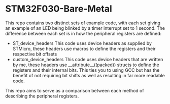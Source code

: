 # STM32F030-Bare-Metal

This repo contains two distinct sets of example code, with each set giving an example of an LED being blinked by a timer interrupt set to 1 second. The difference between each set is in how the peripheral registers are defined:
  - ST_device_headers
  This code uses device headers as supplied by STMicro, these headers use macros to define the registers and their respective bit offsets
  - custom_device_headers
  This code uses device headers that are written by me, these headers use \_\_attribute\_\_((packed)) structs to define the registers and their internal bits. This ties you to using GCC but has the benefit of not requiring bit shifts as well as resulting in far more readable code.

This repo aims to serve as a comparison between each method of describing the peripheral registers.
